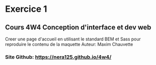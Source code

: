 # Exercice 1
## Cours 4W4 Conception d'interface et dev web

Creer une page d'accueil en utilisant le standard BEM et Sass pour reproduire le contenu de la maquette
Auteur: Maxim Chauvette

### Site Github: https://nera125.github.io/4w4/